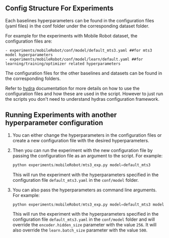 ## Config Structure For Experiments

Each baselines hyperparameters can be found in the configuration files (yaml files) in the conf folder under the corresponding dataset folder.

For example for the experiments with Mobile Robot dataset, the configuration files are:

    - experiments/mobileRobot/conf/model/default_mts3.yaml ##for mts3 model hyperparameters
    - experiments/mobileRobot/conf/model/learn/default.yaml ##for learning/training/optimizer related hyperparameters 

The configuration files for the other baselines and datasets can be found in the corresponding folders.

Refer to [hydra](https://hydra.cc/docs/intro/) documentation for more details on how to use the configuration files and how these are used in the script. However to just run the scripts you don't need to understand hydras configuration framework.

## Running Experiments with another hyperparameter configuration

1. You can either change the hyperparameters in the configuration files or create a new configuration file with the desired hyperparameters.
2. Then you can run the experiment with the new configuration file by passing the configuration file as an argument to the script. For example:

    ```python
    python experiments/mobileRobot/mts3_exp.py model=default_mts3 
    ```

    This will run the experiment with the hyperparameters specified in the configuration file `default_mts3.yaml` in the `conf/model` folder.
3. You can also pass the hyperparameters as command line arguments. For example:

    ```python
    python experiments/mobileRobot/mts3_exp.py model=default_mts3 model.encoder.hidden_size=256 model.learn.batch_size=500
    ```

    This will run the experiment with the hyperparameters specified in the configuration file `default_mts3.yaml` in the `conf/model` folder and will override the `encoder.hidden_size` parameter with the value `256`. It will also override the `learn.batch_size` parameter with the value `500`.